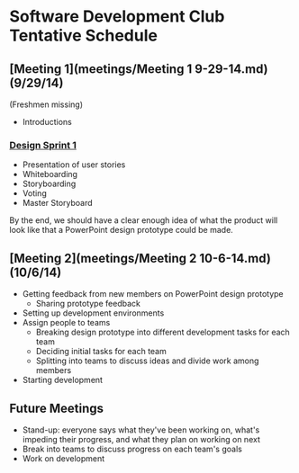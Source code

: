 # Software Development Club Tentative Schedule

## [Meeting 1](meetings/Meeting 1 9-29-14.md) (9/29/14)

(Freshmen missing)

- Introductions

### [Design Sprint 1](http://www.fastcodesign.com/1672917/the-8-steps-to-creating-a-great-storyboard)

- Presentation of user stories
- Whiteboarding
- Storyboarding
- Voting
- Master Storyboard

By the end, we should have a clear enough idea of what the product will look like that a PowerPoint design prototype could be made.

## [Meeting 2](meetings/Meeting 2 10-6-14.md) (10/6/14)

- Getting feedback from new members on PowerPoint design prototype
	- Sharing prototype feedback
- Setting up development environments
- Assign people to teams
	- Breaking design prototype into different development tasks for each team
	- Deciding initial tasks for each team
	- Splitting into teams to discuss ideas and divide work among members
- Starting development

## Future Meetings

- Stand-up: everyone says what they've been working on, what's impeding their progress, and what they plan on working on next
- Break into teams to discuss progress on each team's goals
- Work on development
